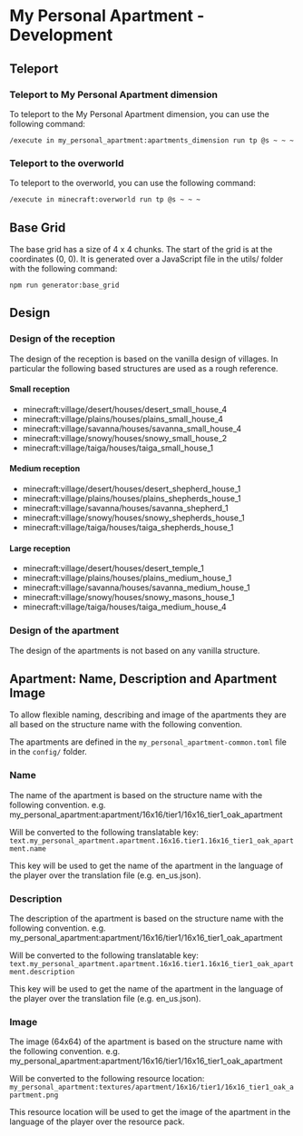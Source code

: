 # My Personal Apartment - Development

## Teleport

### Teleport to My Personal Apartment dimension

To teleport to the My Personal Apartment dimension, you can use the following command:

```command
/execute in my_personal_apartment:apartments_dimension run tp @s ~ ~ ~
```

### Teleport to the overworld

To teleport to the overworld, you can use the following command:

```command
/execute in minecraft:overworld run tp @s ~ ~ ~
```

## Base Grid

The base grid has a size of 4 x 4 chunks. The start of the grid is at the coordinates (0, 0).
It is generated over a JavaScript file in the utils/ folder with the following command:

```command
npm run generator:base_grid
```

## Design

### Design of the reception

The design of the reception is based on the vanilla design of villages.
In particular the following based structures are used as a rough reference.

#### Small reception

- minecraft:village/desert/houses/desert_small_house_4
- minecraft:village/plains/houses/plains_small_house_4
- minecraft:village/savanna/houses/savanna_small_house_4
- minecraft:village/snowy/houses/snowy_small_house_2
- minecraft:village/taiga/houses/taiga_small_house_1

#### Medium reception

- minecraft:village/desert/houses/desert_shepherd_house_1
- minecraft:village/plains/houses/plains_shepherds_house_1
- minecraft:village/savanna/houses/savanna_shepherd_1
- minecraft:village/snowy/houses/snowy_shepherds_house_1
- minecraft:village/taiga/houses/taiga_shepherds_house_1

#### Large reception

- minecraft:village/desert/houses/desert_temple_1
- minecraft:village/plains/houses/plains_medium_house_1
- minecraft:village/savanna/houses/savanna_medium_house_1
- minecraft:village/snowy/houses/snowy_masons_house_1
- minecraft:village/taiga/houses/taiga_medium_house_4

### Design of the apartment

The design of the apartments is not based on any vanilla structure.

## Apartment: Name, Description and Apartment Image

To allow flexible naming, describing and image of the apartments they are all based on the structure name with the following convention.

The apartments are defined in the `my_personal_apartment-common.toml` file in the `config/` folder.

### Name

The name of the apartment is based on the structure name with the following convention.
e.g. my_personal_apartment:apartment/16x16/tier1/16x16_tier1_oak_apartment

Will be converted to the following translatable key:
`text.my_personal_apartment.apartment.16x16.tier1.16x16_tier1_oak_apartment.name`

This key will be used to get the name of the apartment in the language of the player over the translation file (e.g. en_us.json).

### Description

The description of the apartment is based on the structure name with the following convention.
e.g. my_personal_apartment:apartment/16x16/tier1/16x16_tier1_oak_apartment

Will be converted to the following translatable key:
`text.my_personal_apartment.apartment.16x16.tier1.16x16_tier1_oak_apartment.description`

This key will be used to get the name of the apartment in the language of the player over the translation file (e.g. en_us.json).

### Image

The image (64x64) of the apartment is based on the structure name with the following convention.
e.g. my_personal_apartment:apartment/16x16/tier1/16x16_tier1_oak_apartment

Will be converted to the following resource location:
`my_personal_apartment:textures/apartment/16x16/tier1/16x16_tier1_oak_apartment.png`

This resource location will be used to get the image of the apartment in the language of the player over the resource pack.
